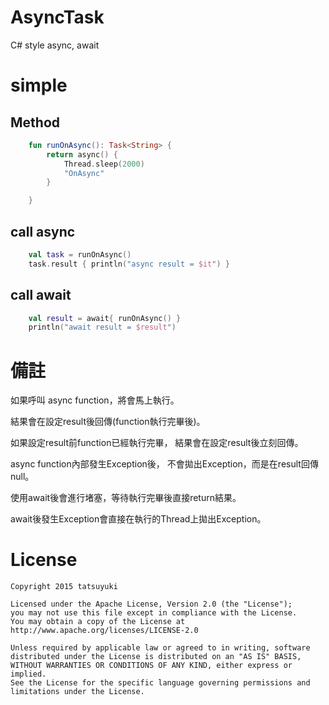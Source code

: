 # AsyncTask
C# style async, await

# simple
## Method
```kotlin
    fun runOnAsync(): Task<String> {
        return async() {
            Thread.sleep(2000)
            "OnAsync"
        }

    }

```
## call async
```kotlin
    val task = runOnAsync()
    task.result { println("async result = $it") }
```

## call await
```kotlin
    val result = await{ runOnAsync() }
    println("await result = $result")
```

# 備註

如果呼叫 async function，將會馬上執行。

結果會在設定result後回傳(function執行完畢後)。

如果設定result前function已經執行完畢，
結果會在設定result後立刻回傳。

async function內部發生Exception後，
不會拋出Exception，而是在result回傳null。

使用await後會進行堵塞，等待執行完畢後直接return結果。

await後發生Exception會直接在執行的Thread上拋出Exception。


# License
```
Copyright 2015 tatsuyuki

Licensed under the Apache License, Version 2.0 (the "License");
you may not use this file except in compliance with the License.
You may obtain a copy of the License at
http://www.apache.org/licenses/LICENSE-2.0

Unless required by applicable law or agreed to in writing, software
distributed under the License is distributed on an "AS IS" BASIS,
WITHOUT WARRANTIES OR CONDITIONS OF ANY KIND, either express or implied.
See the License for the specific language governing permissions and
limitations under the License.
```
